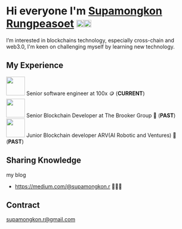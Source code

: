 # Hi everyone I'm [Supamongkon Rungpeasoet](https://www.linkedin.com/in/supamongkon-rungpeasoet-9415191b9/) <img src="https://raw.githubusercontent.com/nakulbhati/nakulbhati/master/contain/Hi.gif" width="20px"><img src ="https://cliply.co/wp-content/uploads/2021/02/372102230_BITCOIN_400px.gif" width="20px">
 I’m interested in blockchains technology, especially cross-chain and web3.0, I'm keen on challenging myself by learning new technology.

## My Experience

<img src = "https://media0.giphy.com/media/DdpmhAQpQZzwHSrQ3f/giphy.gif" width="50px"> Senior software engineer at 100x 🪙 (**CURRENT**) <br>
<img src = "https://media0.giphy.com/media/DdpmhAQpQZzwHSrQ3f/giphy.gif" width="50px"> Senior Blockchain Developer at The Brooker Group :bank: (**PAST**)<br>
 <img src = "https://media0.giphy.com/media/DdpmhAQpQZzwHSrQ3f/giphy.gif" width="50px"> Junior Blockchain developer ARV(AI Robotic and Ventures) 🤖 (**PAST**)

## Sharing Knowledge
my blog
- https://medium.com/@supamongkon.r 🧑🏻‍💻

## Contract
supamongkon.r@gmail.com
<!--
**supamongkonR/supamongkonR** is a ✨ _special_ ✨ repository because its `README.md` (this file) appears on your GitHub profile.

Here are some ideas to get you started:

- 🔭 I’m currently working on ...
- 🌱 I’m currently learning in blockchains technology, especially cross-chain and web3.0, I'm keen on challenging myself by learning new technology.
- 👯 I’m looking to collaborate on ...
- 🤔 I’m looking for help with ...
- 💬 Ask me about ...
- 📫 How to reach me: ...
- 😄 Pronouns: ...
- ⚡ Fun fact: ...
-->
